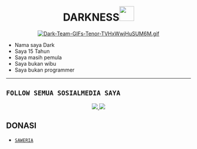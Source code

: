<h1 align="center">DARKNESS<img src="https://user-images.githubusercontent.com/1303154/88677602-1635ba80-d120-11ea-84d8-d263ba5fc3c0.gif" width="40px" alt=""><br></h1>
<p align="center">
<a href="https://gifyu.com/image/SIu6S"><img src="https://s2.gifyu.com/images/Dark-Team-GIFs-Tenor-TVHxWwjHuSUM6M.gif" alt="Dark-Team-GIFs-Tenor-TVHxWwjHuSUM6M.gif" border="0" /></a>
</p>

<p align="center">

-  Nama saya Dark
-  Saya 15 Tahun
-  Saya masih pemula
-  Saya bukan wibu
-  Saya bukan programmer
</p>

------

## ```FOLLOW SEMUA SOSIALMEDIA SAYA```
<p align="center">
<a href="https://www.instagram.com/darkbotzmd"><img src="https://img.shields.io/badge/Instagram-E4405F?style=for-the-badge&logo=instagram&logoColor=white"/> 
<a href="https://wa.me/6285870808160"><img src="https://img.shields.io/badge/WhatsApp-25D366?style=for-the-badge&logo=whatsapp&logoColor=white" /></a>
</p>

## DONASI

- [`SAWERIA`](https://saweria.co/darkbotzmd)
